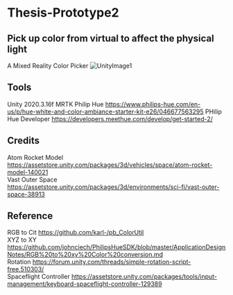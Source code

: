 # Thesis-Prototype2


## Pick up color from virtual to affect the physical light
A Mixed Reality Color Picker
![UnityImage1](https://user-images.githubusercontent.com/60665347/136616193-c90b6e0c-e904-4a46-9d17-18c738f7fd4c.png)


## Tools
Unity 2020.3.16f
MRTK
Philip Hue https://www.philips-hue.com/en-us/p/hue-white-and-color-ambiance-starter-kit-e26/046677563295
PHilip Hue Developer https://developers.meethue.com/develop/get-started-2/

## Credits
Atom Rocket Model https://assetstore.unity.com/packages/3d/vehicles/space/atom-rocket-model-140021 \
Vast Outer Space https://assetstore.unity.com/packages/3d/environments/sci-fi/vast-outer-space-38913

## Reference
RGB to Cit https://github.com/karl-/pb_ColorUtil \
XYZ to XY https://github.com/johnciech/PhilipsHueSDK/blob/master/ApplicationDesignNotes/RGB%20to%20xy%20Color%20conversion.md \
Rotation https://forum.unity.com/threads/simple-rotation-script-free.510303/ \
Spaceflight Controller https://assetstore.unity.com/packages/tools/input-management/keyboard-spaceflight-controller-129389
